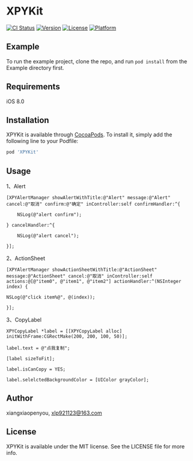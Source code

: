 # XPYKit

[![CI Status](https://img.shields.io/travis/xiangxiaopenyou/XPYKit.svg?style=flat)](https://travis-ci.org/xiangxiaopenyou/XPYKit)
[![Version](https://img.shields.io/cocoapods/v/XPYKit.svg?style=flat)](https://cocoapods.org/pods/XPYKit)
[![License](https://img.shields.io/cocoapods/l/XPYKit.svg?style=flat)](https://cocoapods.org/pods/XPYKit)
[![Platform](https://img.shields.io/cocoapods/p/XPYKit.svg?style=flat)](https://cocoapods.org/pods/XPYKit)

## Example

To run the example project, clone the repo, and run `pod install` from the Example directory first.

## Requirements
iOS 8.0

## Installation

XPYKit is available through [CocoaPods](https://cocoapods.org). To install
it, simply add the following line to your Podfile:

```ruby
pod 'XPYKit'
```

## Usage

1、Alert

    [XPYAlertManager showAlertWithTitle:@"Alert" message:@"Alert" cancel:@"取消" confirm:@"确定" inController:self confirmHandler:^{

        NSLog(@"alert confirm");
    
    } cancelHandler:^{

        NSLog(@"alert cancel");
    
    }];

2、ActionSheet

    [XPYAlertManager showActionSheetWithTitle:@"ActionSheet" message:@"ActionSheet" cancel:@"取消" inController:self actions:@[@"item0", @"item1", @"item2"] actionHandler:^(NSInteger index) {

    NSLog(@"click item%@", @(index));
    
    }];

3、CopyLabel

    XPYCopyLabel *label = [[XPYCopyLabel alloc] initWithFrame:CGRectMake(200, 200, 100, 50)];
    
    label.text = @"点我复制";
    
    [label sizeToFit];
    
    label.isCanCopy = YES;
    
    label.selelctedBackgroundColor = [UIColor grayColor];

## Author

xiangxiaopenyou, xlp921123@163.com

## License

XPYKit is available under the MIT license. See the LICENSE file for more info.
